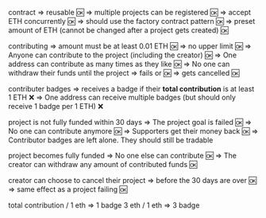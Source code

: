 contract 
        => reusable                                                                                     🆗
        => multiple projects can be registered                                                          🆗
        => accept ETH concurrently                                                                      🆗
        => should use the factory contract pattern                                                      🆗
        => preset amount of ETH (cannot be changed after a project gets created)                        🆗

contributing
        => amount must be at least 0.01 ETH                                                             🆗
        => no upper limit                                                                               🆗
        => Anyone can contribute to the project (including the creator)                                 🆗
        => One address can contribute as many times as they like                                        🆗
        => No one can withdraw their funds until the project  => fails or                               🆗
                                                              => gets cancelled                         🆗

contributer badges
        => receives a badge if their **total contribution** is at least 1 ETH                           ❌
        => One address can receive multiple badges (but should only receive 1 badge per 1 ETH)          ❌

project is not fully funded within 30 days
        => The project goal is failed                                                                   🆗
        => No one can contribute anymore                                                                🆗
        => Supporters get their money back                                                              🆗
        => Contributor badges are left alone. They should still be tradable                             

project becomes fully funded
        => No one else can contribute                                                                   🆗
        => The creator can withdraw any amount of contributed funds                                     🆗

creator can choose to cancel their project 
        => before the 30 days are over                                                                  🆗
        => same effect as a project failing                                                             🆗



total contribution / 1 eth => 1 badge
3 eth / 1 eth => 3 badge
